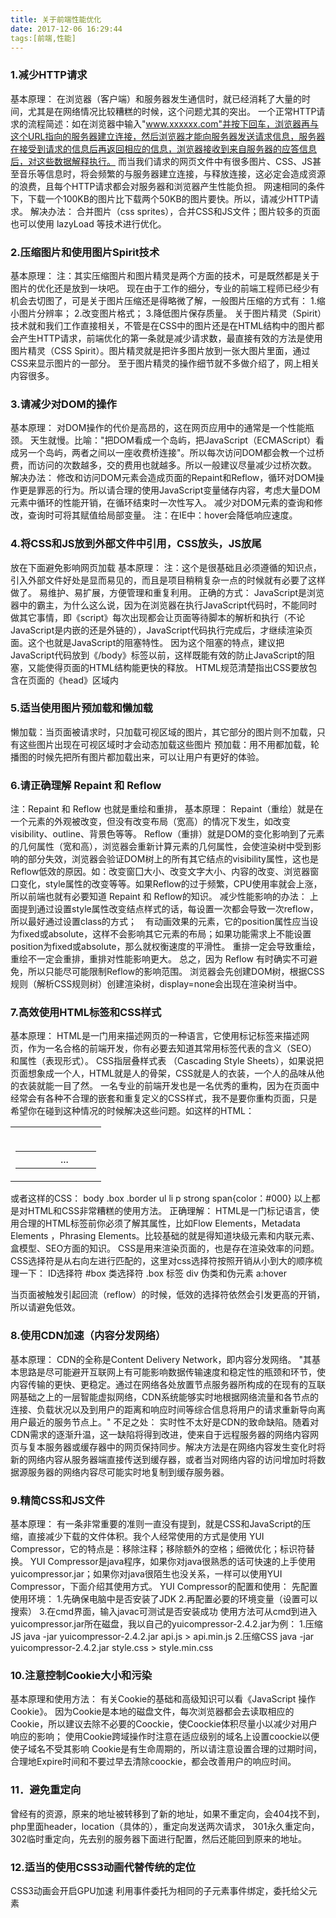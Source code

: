 ```yaml
---
title: 关于前端性能优化
date: 2017-12-06 16:29:44
tags:[前端,性能]
---
```

### 1.减少HTTP请求     
基本原理：
在浏览器（客户端）和服务器发生通信时，就已经消耗了大量的时间，尤其是在网络情况比较糟糕的时候，这个问题尤其的突出。
一个正常HTTP请求的流程简述：如在浏览器中输入"www.xxxxxx.com"并按下回车，浏览器再与这个URL指向的服务器建立连接，然后浏览器才能向服务器发送请求信息，服务器在接受到请求的信息后再返回相应的信息，浏览器接收到来自服务器的应答信息后，对这些数据解释执行。
而当我们请求的网页文件中有很多图片、CSS、JS甚至音乐等信息时，将会频繁的与服务器建立连接，与释放连接，这必定会造成资源的浪费，且每个HTTP请求都会对服务器和浏览器产生性能负担。
网速相同的条件下，下载一个100KB的图片比下载两个50KB的图片要快。所以，请减少HTTP请求。
解决办法：
合并图片（css sprites），合并CSS和JS文件；图片较多的页面也可以使用 lazyLoad 等技术进行优化。
 
### 2.压缩图片和使用图片Spirit技术
基本原理：
注：其实压缩图片和图片精灵是两个方面的技术，可是既然都是关于图片的优化还是放到一块吧。
现在由于工作的细分，专业的前端工程师已经少有机会去切图了，可是关于图片压缩还是得略微了解，一般图片压缩的方式有：
1.缩小图片分辨率；
2.改变图片格式；
3.降低图片保存质量。
关于图片精灵（Spirit）技术就和我们工作直接相关，不管是在CSS中的图片还是在HTML结构中的图片都会产生HTTP请求，前端优化的第一条就是减少请求数，最直接有效的方法是使用图片精灵（CSS Spirit）。图片精灵就是把许多图片放到一张大图片里面，通过CSS来显示图片的一部分。
至于图片精灵的操作细节就不多做介绍了，网上相关内容很多。

### 3.请减少对DOM的操作
基本原理：
对DOM操作的代价是高昂的，这在网页应用中的通常是一个性能瓶颈。
天生就慢。比喻："把DOM看成一个岛屿，把JavaScript（ECMAScript）看成另一个岛屿，两者之间以一座收费桥连接"。所以每次访问DOM都会教一个过桥费，而访问的次数越多，交的费用也就越多。所以一般建议尽量减少过桥次数。
解决办法：
修改和访问DOM元素会造成页面的Repaint和Reflow，循环对DOM操作更是罪恶的行为。所以请合理的使用JavaScript变量储存内容，考虑大量DOM元素中循环的性能开销，在循环结束时一次性写入。
减少对DOM元素的查询和修改，查询时可将其赋值给局部变量。
注：在IE中：hover会降低响应速度。

### 4.将CSS和JS放到外部文件中引用，CSS放头，JS放尾
放在下面避免影响网页加载
基本原理：
注：这个是很基础且必须遵循的知识点，引入外部文件好处是显而易见的，而且是项目稍稍复杂一点的时候就有必要了这样做了。
易维护、易扩展，方便管理和重复利用。
正确的方式：
JavaScript是浏览器中的霸主，为什么这么说，因为在浏览器在执行JavaScript代码时，不能同时做其它事情，即《script》每次出现都会让页面等待脚本的解析和执行（不论JavaScript是内嵌的还是外链的），JavaScript代码执行完成后，才继续渲染页面。这个也就是JavaScript的阻塞特性。
因为这个阻塞的特点，建议把JavaScript代码放到《/body》标签以前，这样既能有效的防止JavaScript的阻塞，又能使得页面的HTML结构能更快的释放。
HTML规范清楚指出CSS要放包含在页面的《head》区域内

### 5.适当使用图片预加载和懒加载
懒加载：当页面被请求时，只加载可视区域的图片，其它部分的图片则不加载，只有这些图片出现在可视区域时才会动态加载这些图片
预加载：用不用都加载，轮播图的时候先把所有图片都加载出来，可以让用户有更好的体验。
 
### 6.请正确理解 Repaint 和 Reflow
注：Repaint 和 Reflow 也就是重绘和重排，
基本原理：
Repaint（重绘）就是在一个元素的外观被改变，但没有改变布局（宽高）的情况下发生，如改变visibility、outline、背景色等等。
Reflow（重排）就是DOM的变化影响到了元素的几何属性（宽和高），浏览器会重新计算元素的几何属性，会使渲染树中受到影响的部分失效，浏览器会验证DOM树上的所有其它结点的visibility属性，这也是Reflow低效的原因。如：改变窗囗大小、改变文字大小、内容的改变、浏览器窗口变化，style属性的改变等等。如果Reflow的过于频繁，CPU使用率就会上涨，所以前端也就有必要知道 Repaint 和 Reflow的知识。
减少性能影响的办法：
上面提到通过设置style属性改变结点样式的话，每设置一次都会导致一次reflow，所以最好通过设置class的方式；　有动画效果的元素，它的position属性应当设为fixed或absolute，这样不会影响其它元素的布局；如果功能需求上不能设置position为fixed或absolute，那么就权衡速度的平滑性。
重排一定会导致重绘，重绘不一定会重排，重排对性能影响更大。
总之，因为 Reflow 有时确实不可避免，所以只能尽可能限制Reflow的影响范围。
浏览器会先创建DOM树，根据CSS规则（解析CSS规则树）创建渲染树，display=none会出现在渲染树当中。


### 7.高效使用HTML标签和CSS样式
基本原理：
HTML是一门用来描述网页的一种语言，它使用标记标签来描述网页，作为一名合格的前端开发，你有必要去知道其常用标签代表的含义（SEO）和属性（表现形式）。
CSS指层叠样式表 （Cascading Style Sheets），如果说把页面想象成一个人，HTML就是人的骨架，CSS就是人的衣装，一个人的品味从他的衣装就能一目了然。
一名专业的前端开发也是一名优秀的重构，因为在页面中经常会有各种不合理的嵌套和重复定义的CSS样式，我不是要你重构页面，只是希望你在碰到这种情况的时候解决这些问题。如这样的HTML：
 <table><tr><td>
　　<table><tr><td>
　　　　...
　　</td></tr></table>
</td></tr></table> 
 
或者这样的CSS：
body .box .border ul li p strong span{color：#000}
以上都是对HTML和CSS非常糟糕的使用方法。
正确理解：
HTML是一门标记语言，使用合理的HTML标签前你必须了解其属性，比如Flow Elements，Metadata Elements ，Phrasing Elements。比较基础的就是得知道块级元素和内联元素、盒模型、SEO方面的知识。
CSS是用来渲染页面的，也是存在渲染效率的问题。CSS选择符是从右向左进行匹配的，这里对css选择符按照开销从小到大的顺序梳理一下：
ID选择符 #box
类选择符 .box 
标签 div 
伪类和伪元素 a:hover
 
当页面被触发引起回流（reflow）的时候，低效的选择符依然会引发更高的开销，所以请避免低效。


### 8.使用CDN加速（内容分发网络）
基本原理：
CDN的全称是Content Delivery Network，即内容分发网络。
"其基本思路是尽可能避开互联网上有可能影响数据传输速度和稳定性的瓶颈和环节，使内容传输的更快、更稳定。通过在网络各处放置节点服务器所构成的在现有的互联网基础之上的一层智能虚拟网络，CDN系统能够实时地根据网络流量和各节点的连接、负载状况以及到用户的距离和响应时间等综合信息将用户的请求重新导向离用户最近的服务节点上。" 
不足之处：
实时性不太好是CDN的致命缺陷。随着对CDN需求的逐渐升温，这一缺陷将得到改进，使来自于远程服务器的网络内容网页与复本服务器或缓存器中的网页保持同步。解决方法是在网络内容发生变化时将新的网络内容从服务器端直接传送到缓存器，或者当对网络内容的访问增加时将数据源服务器的网络内容尽可能实时地复制到缓存服务器。

### 9.精简CSS和JS文件
基本原理：
有一条非常重要的准则一直没有提到，就是CSS和JavaScript的压缩，直接减少下载的文件体积。我个人经常使用的方式是使用 YUI Compressor，它的特点是：移除注释；移除额外的空格；细微优化；标识符替换。
YUI Compressor是java程序，如果你对java很熟悉的话可快速的上手使用yuicompressor.jar；如果你对java很陌生也没关系，一样可以使用YUI Compressor，下面介绍其使用方式。
YUI Compressor的配置和使用：
先配置使用环境：
1.先确保电脑中是否安装了JDK
2.再配置必要的环境变量（设置可以搜索）
3.在cmd界面，输入javac可测试是否安装成功
使用方法可从cmd到进入yuicompressor.jar所在磁盘，我以自己的yuicompressor-2.4.2.jar为例：
1.压缩JS
java -jar yuicompressor-2.4.2.jar api.js > api.min.js
2.压缩CSS
java -jar yuicompressor-2.4.2.jar style.css > style.min.css
 
### 10.注意控制Cookie大小和污染
基本原理和使用方法：
有关Cookie的基础和高级知识可以看《JavaScript 操作 Cookie》。
因为Cookie是本地的磁盘文件，每次浏览器都会去读取相应的Cookie，所以建议去除不必要的Coockie，使Coockie体积尽量小以减少对用户响应的影响；
使用Cookie跨域操作时注意在适应级别的域名上设置coockie以便使子域名不受其影响
Cookie是有生命周期的，所以请注意设置合理的过期时间，合理地Expire时间和不要过早去清除coockie，都会改善用户的响应时间。
 
 
### 11．避免重定向
曾经有的资源，原来的地址被转移到了新的地址，如果不重定向，会404找不到，php里面header，location（具体的），重定向发送两次请求，
301永久重定向，302临时重定向，先去别的服务器下面进行配置，然后还能回到原来的地址。


### 12.适当的使用CSS3动画代替传统的定位
CSS3动画会开启GPU加速
利用事件委托为相同的子元素事件绑定，委托给父元素
